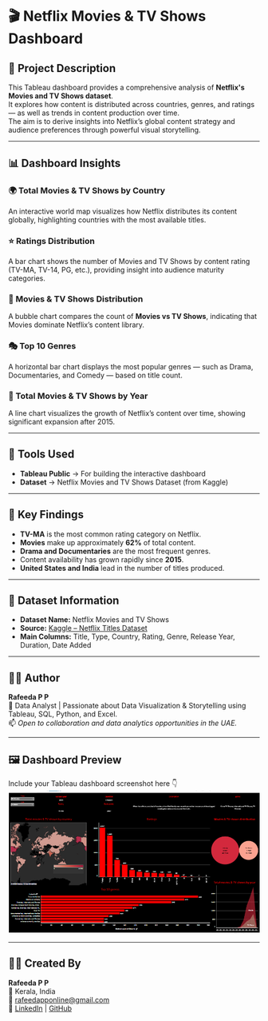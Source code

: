 # 🎬 Netflix Movies & TV Shows Dashboard

## 📘 Project Description
This Tableau dashboard provides a comprehensive analysis of **Netflix's Movies and TV Shows dataset**.  
It explores how content is distributed across countries, genres, and ratings — as well as trends in content production over time.  
The aim is to derive insights into Netflix’s global content strategy and audience preferences through powerful visual storytelling.

---

## 📊 Dashboard Insights

### 🌍 Total Movies & TV Shows by Country
An interactive world map visualizes how Netflix distributes its content globally, highlighting countries with the most available titles.

### ⭐ Ratings Distribution
A bar chart shows the number of Movies and TV Shows by content rating (TV-MA, TV-14, PG, etc.), providing insight into audience maturity categories.

### 🍿 Movies & TV Shows Distribution
A bubble chart compares the count of **Movies vs TV Shows**, indicating that Movies dominate Netflix’s content library.

### 🎭 Top 10 Genres
A horizontal bar chart displays the most popular genres — such as Drama, Documentaries, and Comedy — based on title count.

### 📅 Total Movies & TV Shows by Year
A line chart visualizes the growth of Netflix’s content over time, showing significant expansion after 2015.

---

## 🧩 Tools Used
- **Tableau Public** → For building the interactive dashboard  
- **Dataset** → Netflix Movies and TV Shows Dataset (from Kaggle)  

---

## 🚀 Key Findings
- **TV-MA** is the most common rating category on Netflix.  
- **Movies** make up approximately **62%** of total content.  
- **Drama and Documentaries** are the most frequent genres.  
- Content availability has grown rapidly since **2015**.  
- **United States and India** lead in the number of titles produced.

---

## 📂 Dataset Information
- **Dataset Name:** Netflix Movies and TV Shows  
- **Source:** [Kaggle – Netflix Titles Dataset](https://www.kaggle.com/shivamb/netflix-shows)  
- **Main Columns:** Title, Type, Country, Rating, Genre, Release Year, Duration, Date Added  

---

## 👩‍💻 Author
**Rafeeda P P**  
📍 Data Analyst | Passionate about Data Visualization & Storytelling using Tableau, SQL, Python, and Excel.  
📫 *Open to collaboration and data analytics opportunities in the UAE.*

---

## 🖼️ Dashboard Preview
Include your Tableau dashboard screenshot here 👇  
![Netflix analysis dashboard](netflixdashboard.png)

---

## 👩‍💻 Created By
**Rafeeda P P**  
📍 Kerala, India  
📧 [rafeedapponline@gmail.com](mailto:rafeedapponline@gmail.com)  
🔗 [LinkedIn](https://www.linkedin.com) | [GitHub](https://github.com/Rafeeda02)

